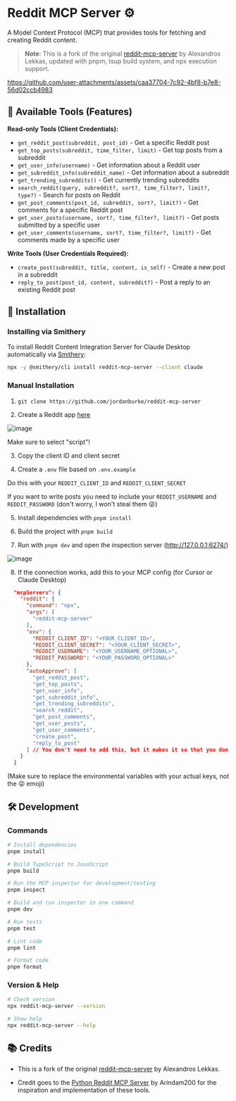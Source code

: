 # Reddit MCP Server ⚙️

A Model Context Protocol (MCP) that provides tools for fetching and creating Reddit content.

> **Note**: This is a fork of the original [reddit-mcp-server](https://github.com/alexandros-lekkas/reddit-mcp-server) by Alexandros Lekkas, updated with pnpm, tsup build system, and npx execution support.

https://github.com/user-attachments/assets/caa37704-7c92-4bf8-b7e8-56d02ccb4983

## 🔧 Available Tools (Features)

**Read-only Tools (Client Credentials):**

- `get_reddit_post(subreddit, post_id)` - Get a specific Reddit post
- `get_top_posts(subreddit, time_filter, limit)` - Get top posts from a subreddit
- `get_user_info(username)` - Get information about a Reddit user
- `get_subreddit_info(subreddit_name)` - Get information about a subreddit
- `get_trending_subreddits()` - Get currently trending subreddits
- `search_reddit(query, subreddit?, sort?, time_filter?, limit?, type?)` - Search for posts on Reddit
- `get_post_comments(post_id, subreddit, sort?, limit?)` - Get comments for a specific Reddit post
- `get_user_posts(username, sort?, time_filter?, limit?)` - Get posts submitted by a specific user
- `get_user_comments(username, sort?, time_filter?, limit?)` - Get comments made by a specific user

**Write Tools (User Credentials Required):**

- `create_post(subreddit, title, content, is_self)` - Create a new post in a subreddit
- `reply_to_post(post_id, content, subreddit?)` - Post a reply to an existing Reddit post

## 🔌 Installation

### Installing via Smithery

To install Reddit Content Integration Server for Claude Desktop automatically via [Smithery](https://smithery.ai/server/@alexandros-lekkas/reddit-mcp-server):

```bash
npx -y @smithery/cli install reddit-mcp-server --client claude
```

### Manual Installation
1. `git clone https://github.com/jordanburke/reddit-mcp-server`

2. Create a Reddit app [here](https://www.reddit.com/prefs/apps)

![image](https://github.com/user-attachments/assets/bb7582d6-abf2-4282-a102-bd2e0f2c1c41)

Make sure to select "script"!

3. Copy the client ID and client secret

4. Create a `.env` file based on `.env.example`

Do this with your `REDDIT_CLIENT_ID` and `REDDIT_CLIENT_SECRET`

If you want to write posts you need to include your `REDDIT_USERNAME` and `REDDIT_PASSWORD` (don't worry, I won't steal them 😜)

5. Install dependencies with `pnpm install`

6. Build the project with `pnpm build`

7. Run with `pnpm dev` and open the inspection server (http://127.0.0.1:6274/)

![image](https://github.com/user-attachments/assets/705c63ef-5d3c-4a68-8d3b-18dfda0a29f2)

8. If the connection works, add this to your MCP config (for Cursor or Claude Desktop)

```json
  "mcpServers": {
    "reddit": {
      "command": "npx",
      "args": [
        "reddit-mcp-server"
      ],
      "env": {
        "REDDIT_CLIENT_ID": "<YOUR_CLIENT_ID>",
        "REDDIT_CLIENT_SECRET": "<YOUR_CLIENT_SECRET>",
        "REDDIT_USERNAME": "<YOUR_USERNAME_OPTIONAL>",
        "REDDIT_PASSWORD": "<YOUR_PASSWORD_OPTIONAL>"
      },
      "autoApprove": [
        "get_reddit_post",
        "get_top_posts",
        "get_user_info",
        "get_subreddit_info",
        "get_trending_subreddits",
        "search_reddit",
        "get_post_comments",
        "get_user_posts",
        "get_user_comments",
        "create_post",
        "reply_to_post"
      ] // You don't need to add this, but it makes it so that you don't have to keep clicking approve
    }
  }
```

(Make sure to replace the environmental variables with your actual keys, not the 😜 emoji)

## 🛠️ Development

### Commands

```bash
# Install dependencies
pnpm install

# Build TypeScript to JavaScript
pnpm build

# Run the MCP inspector for development/testing
pnpm inspect

# Build and run inspector in one command
pnpm dev

# Run tests
pnpm test

# Lint code
pnpm lint

# Format code
pnpm format
```

### Version & Help

```bash
# Check version
npx reddit-mcp-server --version

# Show help
npx reddit-mcp-server --help
```

## 📚 Credits

- This is a fork of the original [reddit-mcp-server](https://github.com/alexandros-lekkas/reddit-mcp-server) by Alexandros Lekkas.

- Credit goes to the [Python Reddit MCP Server](https://github.com/Arindam200/reddit-mcp) by Arindam200 for the inspiration and implementation of these tools.
